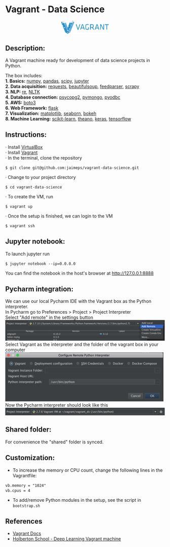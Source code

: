 # Vagrant - Data Science

<p align="center">
	<img src="https://github.com/jaimeps/vagrant-data-science/blob/master/images/vagrant.png" width="150">
</p>

## Description:
A Vagrant machine ready for development of data science projects in Python.

The box includes: <br />
**1. Basics:** [numpy](http://www.numpy.org/), [pandas](http://pandas.pydata.org/), [scipy](https://www.scipy.org/), [jupyter](http://jupyter.org/) <br />
**2. Data acquisition:** [requests](http://docs.python-requests.org/en/master/), [beautifulsoup](https://www.crummy.com/software/BeautifulSoup/), [feedparser](http://pythonhosted.org/feedparser/), [scrapy](http://scrapy.org/) <br />
**3. NLP:** [re](https://docs.python.org/2/library/re.html), [NLTK](http://www.nltk.org/) <br />
**4. Database connection:** [psycopg2](http://initd.org/psycopg/), [pymongo](https://docs.mongodb.com/getting-started/python/client/), [pyodbc](http://mkleehammer.github.io/pyodbc/) <br />
**5. AWS:** [boto3](https://boto3.readthedocs.io/en/latest/) <br />
**6. Web Framework:** [flask](http://flask.pocoo.org/) <br />
**7. Visualization:** [matplotlib](http://matplotlib.org/), [seaborn](https://stanford.edu/~mwaskom/software/seaborn/), [bokeh](http://bokeh.pydata.org/en/latest/) <br />
**8. Machine Learning:** [scikit-learn](http://scikit-learn.org/stable/), [theano](http://deeplearning.net/software/theano/), [keras](http://keras.io/), [tensorflow](https://www.tensorflow.org/) <br />

## Instructions:
· Install [VirtualBox](https://www.virtualbox.org/wiki/Downloads) <br />
· Install [Vagrant](https://www.vagrantup.com/) <br />
· In the terminal, clone the repository <br />
```
$ git clone git@github.com:jaimeps/vagrant-data-science.git
```
· Change to your project directory <br />
```
$ cd vagrant-data-science
```
· To create the VM, run 
```
$ vagrant up
``` 
· Once the setup is finished, we can login to the VM 
```
$ vagrant ssh
``` 

## Jupyter notebook:
To launch jupyter run <br />
```
$ jupyter notebook --ip=0.0.0.0
```
You can find the notebook in the host's browser at http://127.0.0.1:8888

## Pycharm integration:
We can use our local Pycharm IDE with the Vagrant box as the Python interpreter. <br />
In Pycharm go to Preferences > Project > Project Interpreter <br />
Select "Add remote" in the settings button <br />
<img src="https://github.com/jaimeps/vagrant-data-science/blob/master/images/add_remote.png" width="800"> <br />
Select Vagrant as the interpreter and the folder of the vagrant box in your computer <br />
<img src="https://github.com/jaimeps/vagrant-data-science/blob/master/images/conf_remote.png" width="500"> <br />
Now the Pycharm interpreter should look like this <br />
<img src="https://github.com/jaimeps/vagrant-data-science/blob/master/images/vagrant_int.png" width="800"> <br />

## Shared folder:
For convenience the "shared" folder is synced.

## Customization:
- To increase the memory or CPU count, change the following lines in the Vagrantfile: 
```
vb.memory = "1024"
vb.cpus = 4
```
- To add/remove Python modules in the setup, see the script in ```bootstrap.sh```

## References
- [Vagrant Docs](https://www.vagrantup.com/docs/)
- [Holberton School - Deep Learning Vagrant machine](https://github.com/holbertonschool/deep-learning-vagrant-machine)

